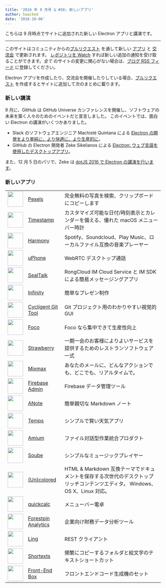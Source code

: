 ```yaml
---
title: '2016 年 9 月号 & #58; 新しいアプリ'
author: haacked
date: '2016-10-06'
---
```


こちらは 9 月時点でサイトに追加された新しい Electron アプリと講演です。

---

このサイトはコミュニティからの[プルリクエスト](https://github.com/electron/electronjs.org/pulls) を通して新しい [アプリ](https://electronjs.org/apps) と [交流会](https://electronjs.org/community) で更新されます。 [レポジトリを Watch](https://github.com/electron/electronjs.org) すれば新しい追加の通知を受け取ることができます。_全て_ のサイトの変更に関心がない場合は、[ブログ RSS フィード](https://electronjs.org/feed.xml) に登録してください。

Electron アプリを作成したり、交流会を開催したりしている場合、[プルリクエスト](https://github.com/electron/electronjs.org) を作成するとサイトに追加して次のまとめに載ります。

### 新しい講演

9 月に、GitHub は GitHub Universe カンファレンスを開催し、ソフトウェアの未来を築く人々のためのイベントだと宣言しました。 このイベントでは、面白い Electron の講演がいくつかありました。

* Slack のソフトウェアエンジニア Machisté Quintana による [Electron の開発をより単純に、より快適に、より生産的に](https://www.youtube.com/watch?v=Eqg_IqVeI5s)。
* GitHub の Electron 開発者 Zeke Sikelianos による [Electron: ウェブ言語を使用したデスクトップアプリ](https://www.youtube.com/watch?v=FNHBfN8c32U)。

また、12 月 5 日のパリで、Zeke は [dotJS 2016 で Electron の講演を行います](https://twitter.com/dotJS/status/783615732307333120)。

### 新しいアプリ

|                                                                                     |                                                           |                                                                                 |
| ----------------------------------------------------------------------------------- | --------------------------------------------------------- | ------------------------------------------------------------------------------- |
| <img src='/images/apps/pexels-icon.png' width='50' />              | [Pexels](https://www.pexels.com/pro/mac-and-windows-app/) | 完全無料の写真を検索、クリップボードにコピーします                                                       |
| <img src='/images/apps/timestamp-icon.png' width='50' />           | [Timestamp](https://mzdr.github.io/timestamp/)            | カスタマイズ可能な日付/時刻表示とカレンダーを備える、優れた macOS メニューバー時計                                   |
| <img src='/images/apps/harmony-icon.png' width='50' />             | [Harmony](http://getharmony.xyz/)                         | Spotify、Soundcloud、Play Music、ローカルファイル互換の音楽プレーヤー                                |
| <img src='/images/apps/uphone-icon.png' width='50' />              | [uPhone](http://www.integraccs.com)                       | WebRTC デスクトップ通話                                                                 |
| <img src='/images/apps/sealtalk-icon.png' width='50' />            | [SealTalk](http://sealtalk.im)                            | RongCloud IM Cloud Service と IM SDK による簡易メッセージングアプリ                             |
| <img src='/images/apps/infinity-icon.png' width='50' />            | [Infinity](https://ycosxapp.github.io)                    | 簡単なプレゼン制作                                                                       |
| <img src='/images/apps/cycligent-git-tool-icon.png' width='50' />  | [Cycligent Git Tool](https://www.cycligent.com/git-tool)  | Git プロジェクト用のわかりやすい視覚的 GUI                                                       |
| <img src='/images/apps/foco-icon.png' width='50' />                | [Foco](https://github.com/akashnimare/foco)               | Foco なら集中できて生産性向上                                                               |
| <img src='/images/apps/strawberry-icon.png' width='50' />          | [Strawberry](https://strawberrypos.com)                   | 一期一会のお客様によりよいサービスを提供するためのレストランソフトウェア一式                                          |
| <img src='/images/apps/mixmax-icon.png' width='50' />              | [Mixmax](https://mixmax.com/download)                     | あなたのメールに、どんなアクションでも、どこでも、リアルタイムで。                                               |
| <img src='/images/apps/firebase-admin-icon.png' width='50' />      | [Firebase Admin](https://firebaseadmin.com)               | Firebase データ管理ツール                                                               |
| <img src='/images/apps/anote-icon.png' width='50' />               | [ANote](https://github.com/AnotherNote/anote)             | 簡単親切な Markdown ノート                                                              |
| <img src='/images/apps/temps-icon.png' width='50' />               | [Temps](https://jackd248.github.io/temps/)                | シンプルで賢い天気アプリ                                                                    |
| <img src='/images/apps/amium-icon.png' width='50' />               | [Amium](https://www.amium.com)                            | ファイル対話型作業統合プロダクト                                                                |
| <img src='/images/apps/soube-icon.png' width='50' />               | [Soube](http://soube.diegomolina.cl)                      | シンプルなミュージックプレイヤー                                                                |
| <img src='/images/apps/un-colored-icon.png' width='50' />          | [(Un)colored](https://n457.github.io/Uncolored/)          | HTML & Markdown 互換テーマでドキュメントを保存する次世代のデスクトップリッチコンテンツエディタ。 Windows、OS X、Linux 対応。 |
| <img src='/images/apps/quickcalc-icon.png' width='50' />           | [quickcalc](https://github.com/Cwoodall6/quickcalc)       | メニューバー電卓                                                                        |
| <img src='/images/apps/forestpin-analytics-icon.png' width='50' /> | [Forestpin Analytics](http://forestpin.com/analytics)     | 企業向け財務データ分析ツール                                                                  |
| <img src='/images/apps/ling-icon.png' width='50' />                | [Ling](https://github.com/talhasch/ling)                  | REST クライアント                                                                     |
| <img src='/images/apps/shortexts-icon.png' width='50' />           | [Shortexts](http://shortexts.com/)                        | 頻繁にコピーするフォルダと絵文字のテキストショートカット                                                    |
| <img src='/images/apps/front-end-box-icon.png' width='50' />       | [Front-End Box](http://frontendbox.io)                    | フロントエンドコード生成機のセット                                                               |

